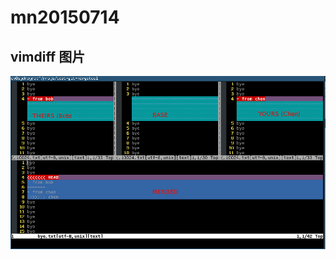 # mn20150714
## vimdiff 图片
![image](https://github.com/sky8336/mn20150714/raw/master/image-folder/vimdiff-merge-image.png)

